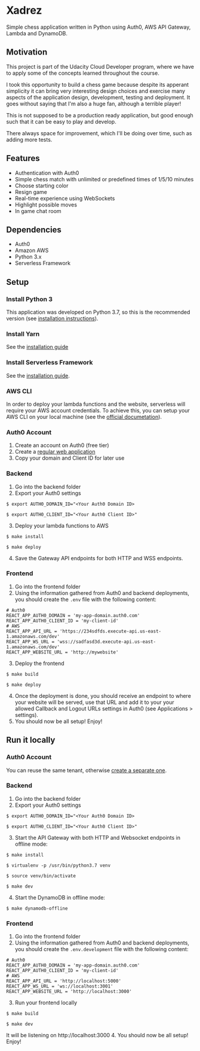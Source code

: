# Xadrez

Simple chess application written in Python using Auth0, AWS API Gateway, Lambda and DynamoDB.

## Motivation

This project is part of the Udacity Cloud Developer program, where we have to apply some of the concepts learned throughout the course.

I took this opportunity to build a chess game because despite its apperant simplicity it can bring very interesting design choices and exercise many aspects of the application design, development, testing and deployment. It goes without saying that I'm also a huge fan, although a terrible player!

This is not supposed to be a production ready application, but good enough such that it can be easy to play and develop.

There always space for improvement, which I'll be doing over time, such as adding more tests.


## Features

* Authentication with Auth0
* Simple chess match with unlimited or predefined times of 1/5/10 minutes
* Choose starting color
* Resign game
* Real-time experience using WebSockets
* Highlight possible moves
* In game chat room

## Dependencies

* Auth0
* Amazon AWS
* Python 3.x
* Serverless Framework

## Setup

### Install Python 3

This application was developed on Python 3.7, so this is the recommended version (see [installation instructions](https://www.python.org/downloads/)).

### Install Yarn

See the [installation guide](https://yarnpkg.com/lang/en/docs/install/#debian-stable)

### Install Serverless Framework

See the [installation guide](https://serverless.com/framework/docs/providers/aws/guide/installation/).

### AWS CLI

In order to deploy your lambda functions and the website, serverless will require your AWS account credentials.
To achieve this, you can setup your AWS CLI on your local machine (see the [official documetation](https://docs.aws.amazon.com/polly/latest/dg/setup-aws-cli.html)).

### Auth0 Account

1. Create an account on Auth0 (free tier)
2. Create a [regular web application](https://auth0.com/docs/dashboard/guides/applications/register-app-regular-web)
3. Copy your domain and Client ID for later use

### Backend

1. Go into the backend folder
2. Export your Auth0 settings

`$ export AUTH0_DOMAIN_ID="<Your Auth0 Domain ID>`

`$ export AUTH0_CLIENT_ID="<Your Auth0 Client ID>"`

3. Deploy your lambda functions to AWS

`$ make install`

`$ make deploy`

4. Save the Gateway API endpoints for both HTTP and WSS endpoints.

### Frontend

1. Go into the frontend folder
2. Using the information gathered from Auth0 and backend deployments, you should create the `.env` file with the following content:

```
# Auth0
REACT_APP_AUTH0_DOMAIN = 'my-app-domain.auth0.com'
REACT_APP_AUTH0_CLIENT_ID = 'my-client-id'
# AWS
REACT_APP_API_URL = 'https://234sdfds.execute-api.us-east-1.amazonaws.com/dev'
REACT_APP_WS_URL = 'wss://sadfasd3d.execute-api.us-east-1.amazonaws.com/dev'
REACT_APP_WEBSITE_URL = 'http://mywebsite'
```

3. Deploy the frontend

`$ make build`

`$ make deploy`

4. Once the deployment is done, you should receive an endpoint to where your website will be served, use that URL and add it to your your allowed Callback and Logout URLs settings in Auth0 (see Applications > settings).
5. You should now be all setup! Enjoy!

## Run it locally

### Auth0 Account

You can reuse the same tenant, otherwise [create a separate one](https://auth0.com/docs/dev-lifecycle/setting-up-env).

### Backend

1. Go into the backend folder
2. Export your Auth0 settings

`$ export AUTH0_DOMAIN_ID="<Your Auth0 Domain ID>`

`$ export AUTH0_CLIENT_ID="<Your Auth0 Client ID>"`

3. Start the API Gateway with both HTTP and Websocket endpoints in offline mode:

`$ make install`

`$ virtualenv -p /usr/bin/python3.7 venv`

`$ source venv/bin/activate`

`$ make dev`

4. Start the DynamoDB in offline mode:

`$ make dynamodb-offline`

### Frontend

1. Go into the frontend folder
2. Using the information gathered from Auth0 and backend deployments, you should create the `.env.development` file with the following content:

```
# Auth0
REACT_APP_AUTH0_DOMAIN = 'my-app-domain.auth0.com'
REACT_APP_AUTH0_CLIENT_ID = 'my-client-id'
# AWS
REACT_APP_API_URL = 'http://localhost:5000'
REACT_APP_WS_URL = 'ws://localhost:3001'
REACT_APP_WEBSITE_URL = 'http://localhost:3000'
```

3. Run your frontend locally

`$ make build`

`$ make dev`

It will be listening on http://localhost:3000
4. You should now be all setup! Enjoy!
